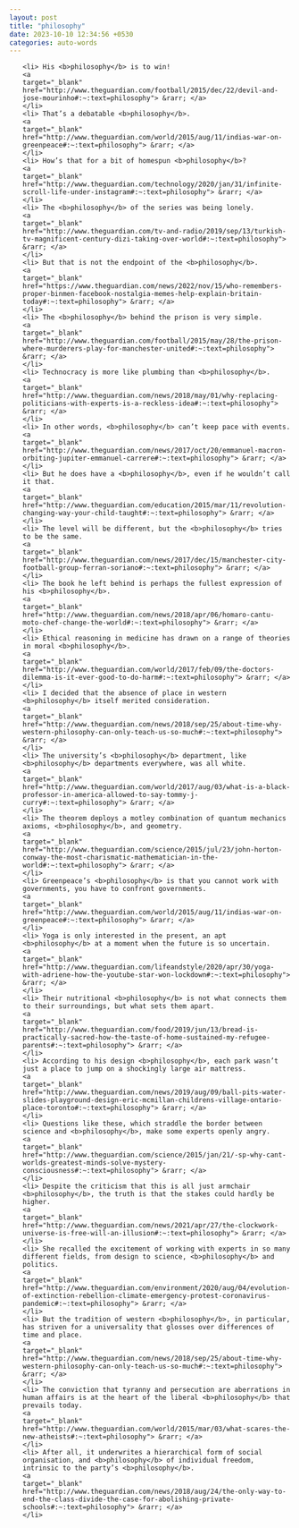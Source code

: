```yaml
---
layout: post
title: "philosophy"
date: 2023-10-10 12:34:56 +0530
categories: auto-words
---
```

<ol>

    <li> His <b>philosophy</b> is to win!
    <a 
    target="_blank" 
    href="http://www.theguardian.com/football/2015/dec/22/devil-and-jose-mourinho#:~:text=philosophy"> &rarr; </a>
    </li>
    <li> That’s a debatable <b>philosophy</b>.
    <a 
    target="_blank" 
    href="http://www.theguardian.com/world/2015/aug/11/indias-war-on-greenpeace#:~:text=philosophy"> &rarr; </a>
    </li>
    <li> How’s that for a bit of homespun <b>philosophy</b>?
    <a 
    target="_blank" 
    href="http://www.theguardian.com/technology/2020/jan/31/infinite-scroll-life-under-instagram#:~:text=philosophy"> &rarr; </a>
    </li>
    <li> The <b>philosophy</b> of the series was being lonely.
    <a 
    target="_blank" 
    href="http://www.theguardian.com/tv-and-radio/2019/sep/13/turkish-tv-magnificent-century-dizi-taking-over-world#:~:text=philosophy"> &rarr; </a>
    </li>
    <li> But that is not the endpoint of the <b>philosophy</b>.
    <a 
    target="_blank" 
    href="https://www.theguardian.com/news/2022/nov/15/who-remembers-proper-binmen-facebook-nostalgia-memes-help-explain-britain-today#:~:text=philosophy"> &rarr; </a>
    </li>
    <li> The <b>philosophy</b> behind the prison is very simple.
    <a 
    target="_blank" 
    href="http://www.theguardian.com/football/2015/may/28/the-prison-where-murderers-play-for-manchester-united#:~:text=philosophy"> &rarr; </a>
    </li>
    <li> Technocracy is more like plumbing than <b>philosophy</b>.
    <a 
    target="_blank" 
    href="http://www.theguardian.com/news/2018/may/01/why-replacing-politicians-with-experts-is-a-reckless-idea#:~:text=philosophy"> &rarr; </a>
    </li>
    <li> In other words, <b>philosophy</b> can’t keep pace with events.
    <a 
    target="_blank" 
    href="http://www.theguardian.com/news/2017/oct/20/emmanuel-macron-orbiting-jupiter-emmanuel-carrere#:~:text=philosophy"> &rarr; </a>
    </li>
    <li> But he does have a <b>philosophy</b>, even if he wouldn’t call it that.
    <a 
    target="_blank" 
    href="http://www.theguardian.com/education/2015/mar/11/revolution-changing-way-your-child-taught#:~:text=philosophy"> &rarr; </a>
    </li>
    <li> The level will be different, but the <b>philosophy</b> tries to be the same.
    <a 
    target="_blank" 
    href="http://www.theguardian.com/news/2017/dec/15/manchester-city-football-group-ferran-soriano#:~:text=philosophy"> &rarr; </a>
    </li>
    <li> The book he left behind is perhaps the fullest expression of his <b>philosophy</b>.
    <a 
    target="_blank" 
    href="http://www.theguardian.com/news/2018/apr/06/homaro-cantu-moto-chef-change-the-world#:~:text=philosophy"> &rarr; </a>
    </li>
    <li> Ethical reasoning in medicine has drawn on a range of theories in moral <b>philosophy</b>.
    <a 
    target="_blank" 
    href="http://www.theguardian.com/world/2017/feb/09/the-doctors-dilemma-is-it-ever-good-to-do-harm#:~:text=philosophy"> &rarr; </a>
    </li>
    <li> I decided that the absence of place in western <b>philosophy</b> itself merited consideration.
    <a 
    target="_blank" 
    href="http://www.theguardian.com/news/2018/sep/25/about-time-why-western-philosophy-can-only-teach-us-so-much#:~:text=philosophy"> &rarr; </a>
    </li>
    <li> The university’s <b>philosophy</b> department, like <b>philosophy</b> departments everywhere, was all white.
    <a 
    target="_blank" 
    href="http://www.theguardian.com/world/2017/aug/03/what-is-a-black-professor-in-america-allowed-to-say-tommy-j-curry#:~:text=philosophy"> &rarr; </a>
    </li>
    <li> The theorem deploys a motley combination of quantum mechanics axioms, <b>philosophy</b>, and geometry.
    <a 
    target="_blank" 
    href="http://www.theguardian.com/science/2015/jul/23/john-horton-conway-the-most-charismatic-mathematician-in-the-world#:~:text=philosophy"> &rarr; </a>
    </li>
    <li> Greenpeace’s <b>philosophy</b> is that you cannot work with governments, you have to confront governments.
    <a 
    target="_blank" 
    href="http://www.theguardian.com/world/2015/aug/11/indias-war-on-greenpeace#:~:text=philosophy"> &rarr; </a>
    </li>
    <li> Yoga is only interested in the present, an apt <b>philosophy</b> at a moment when the future is so uncertain.
    <a 
    target="_blank" 
    href="http://www.theguardian.com/lifeandstyle/2020/apr/30/yoga-with-adriene-how-the-youtube-star-won-lockdown#:~:text=philosophy"> &rarr; </a>
    </li>
    <li> Their nutritional <b>philosophy</b> is not what connects them to their surroundings, but what sets them apart.
    <a 
    target="_blank" 
    href="http://www.theguardian.com/food/2019/jun/13/bread-is-practically-sacred-how-the-taste-of-home-sustained-my-refugee-parents#:~:text=philosophy"> &rarr; </a>
    </li>
    <li> According to his design <b>philosophy</b>, each park wasn’t just a place to jump on a shockingly large air mattress.
    <a 
    target="_blank" 
    href="http://www.theguardian.com/news/2019/aug/09/ball-pits-water-slides-playground-design-eric-mcmillan-childrens-village-ontario-place-toronto#:~:text=philosophy"> &rarr; </a>
    </li>
    <li> Questions like these, which straddle the border between science and <b>philosophy</b>, make some experts openly angry.
    <a 
    target="_blank" 
    href="http://www.theguardian.com/science/2015/jan/21/-sp-why-cant-worlds-greatest-minds-solve-mystery-consciousness#:~:text=philosophy"> &rarr; </a>
    </li>
    <li> Despite the criticism that this is all just armchair <b>philosophy</b>, the truth is that the stakes could hardly be higher.
    <a 
    target="_blank" 
    href="http://www.theguardian.com/news/2021/apr/27/the-clockwork-universe-is-free-will-an-illusion#:~:text=philosophy"> &rarr; </a>
    </li>
    <li> She recalled the excitement of working with experts in so many different fields, from design to science, <b>philosophy</b> and politics.
    <a 
    target="_blank" 
    href="http://www.theguardian.com/environment/2020/aug/04/evolution-of-extinction-rebellion-climate-emergency-protest-coronavirus-pandemic#:~:text=philosophy"> &rarr; </a>
    </li>
    <li> But the tradition of western <b>philosophy</b>, in particular, has striven for a universality that glosses over differences of time and place.
    <a 
    target="_blank" 
    href="http://www.theguardian.com/news/2018/sep/25/about-time-why-western-philosophy-can-only-teach-us-so-much#:~:text=philosophy"> &rarr; </a>
    </li>
    <li> The conviction that tyranny and persecution are aberrations in human affairs is at the heart of the liberal <b>philosophy</b> that prevails today.
    <a 
    target="_blank" 
    href="http://www.theguardian.com/world/2015/mar/03/what-scares-the-new-atheists#:~:text=philosophy"> &rarr; </a>
    </li>
    <li> After all, it underwrites a hierarchical form of social organisation, and <b>philosophy</b> of individual freedom, intrinsic to the party’s <b>philosophy</b>.
    <a 
    target="_blank" 
    href="http://www.theguardian.com/news/2018/aug/24/the-only-way-to-end-the-class-divide-the-case-for-abolishing-private-schools#:~:text=philosophy"> &rarr; </a>
    </li>